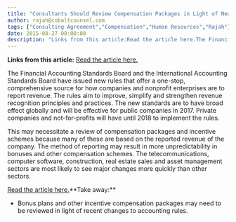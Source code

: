 ```yaml
---
title: "Consultants Should Review Compensation Packages in Light of New Accounting Rules"
author: rajah@cobaltcounsel.com
tags: ["Consulting Agreement","Compensation","Human Resources","Rajah"]
date: 2015-08-27 00:00:00
description: "Links from this article:Read the article here.The Financial Accounting Standards Board and the International Accounting Standards Board have issued..."
---
```


**Links from this article:**
[Read the article here.](http://www.bna.com/new-rules-affect-n17179892837/?)

The Financial Accounting Standards Board and the International Accounting Standards Board have issued new rules that offer a one-stop, comprehensive source for how companies and nonprofit enterprises are to report revenue. The rules aim to improve, simplify and strengthen revenue recognition principles and practices. The new standards are to have broad effect globally and will be effective for public companies in 2017. Private companies and not-for-profits will have until 2018 to implement the rules.

This may necessitate a review of compensation packages and incentive schemes because many of these are based on the reported revenue of the company. The method of reporting may result in more unpredictability in bonuses and other compensation schemes. The telecommunications, computer software, construction, real estate sales and asset management sectors are most likely to see major changes more quickly than other sectors.

[Read the article here.](http://www.bna.com/new-rules-affect-n17179892837/?)**Take away:**
- Bonus plans and other incentive compensation packages may need to be reviewed in light of recent changes to accounting rules.